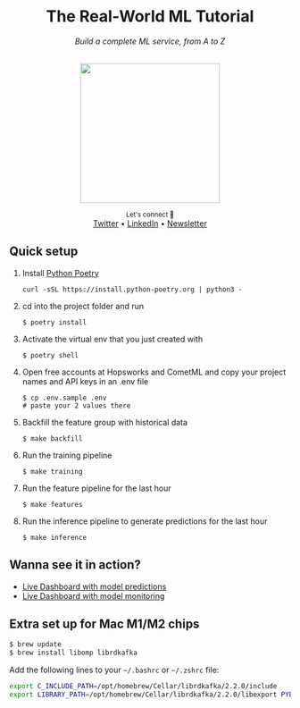 <div align="center">
    <h1>The Real-World ML Tutorial</h1>
    <i>Build a complete ML service, from A to Z </i>
</div>

<br />

<p align="center">
<img src="https://realworldmachinelearning.carrd.co/assets/images/image05.jpg?v=48b679cb" width="250" align="center">
</p>

<div align="center">
    <sub>Let's connect 🤗</sub>
    <br />
    <a href="https://twitter.com/paulabartabajo_">Twitter</a> •
    <a href="https://www.linkedin.com/in/pau-labarta-bajo-4432074b/">LinkedIn</a> •
    <a href="https://paulabartabajo.substack.com/">Newsletter</a>
<br />
</div>

## Quick setup

1. Install [Python Poetry](https://python-poetry.org/)
    ```
    curl -sSL https://install.python-poetry.org | python3 -
    ```

2. cd into the project folder and run
    ```
    $ poetry install
    ```

3. Activate the virtual env that you just created with
    ```
    $ poetry shell
    ```

4. Open free accounts at Hopsworks and CometML and copy your project names and API keys in an .env file
    ```
    $ cp .env.sample .env
    # paste your 2 values there
    ```

5. Backfill the feature group with historical data
    ```
    $ make backfill
    ```

6. Run the training pipeline
    ```
    $ make training
    ```

7. Run the feature pipeline for the last hour
    ```
    $ make features
    ```

8. Run the inference pipeline to generate predictions for the last hour
    ```
    $ make inference
    ```

## Wanna see it in action?

- [Live Dashboard with model predictions](https://taxi-demand-predictor.streamlit.app/)
- [Live Dashboard with model monitoring ](https://taxi-demand-predictor-monitoring.streamlit.app/)

## Extra set up for Mac M1/M2 chips

```bash
$ brew update
$ brew install libomp librdkafka
```

Add the following lines to your `~/.bashrc` or `~/.zshrc` file:

```bash
export C_INCLUDE_PATH=/opt/homebrew/Cellar/librdkafka/2.2.0/include
export LIBRARY_PATH=/opt/homebrew/Cellar/librdkafka/2.2.0/libexport PYENV_ROOT="$HOME/.pyenv"
```
